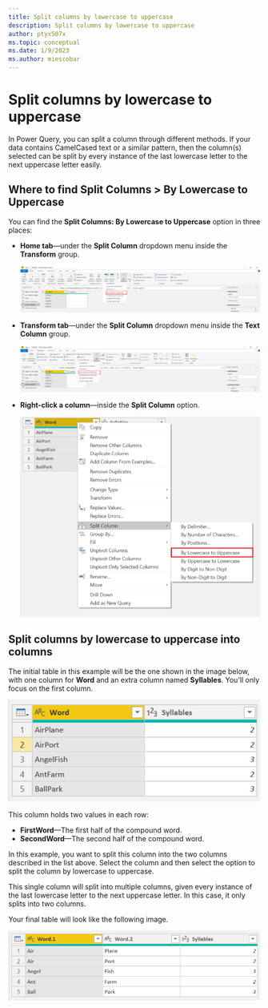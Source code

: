 ```yaml
---
title: Split columns by lowercase to uppercase
description: Split columns by lowercase to uppercase
author: ptyx507x
ms.topic: conceptual
ms.date: 1/9/2023
ms.author: miescobar
---
```


# Split columns by lowercase to uppercase

In Power Query, you can split a column through different methods.
If your data contains CamelCased text or a similar pattern, then the column(s) selected can be split by every instance of the last lowercase letter to the next uppercase letter easily.

## Where to find Split Columns > By Lowercase to Uppercase

You can find the **Split Columns: By Lowercase to Uppercase** option in three places:

* **Home tab**&mdash;under the **Split Column** dropdown menu inside the **Transform** group.

   ![Image shows By Lowercase to Uppercase under the Home tab.](media/splitcolumns-lowercase-to-uppercase/sc-home-lu.png)

* **Transform tab**&mdash;under the **Split Column** dropdown menu inside the **Text Column** group.

   ![Image shows By Lowercase to Uppercase under the Transform tab.](media/splitcolumns-lowercase-to-uppercase/sc-transform-lu.png)

* **Right-click a column**&mdash;inside the **Split Column** option.

   ![Image shows By Lowercase to Uppercase when right-clicking a column.](media/splitcolumns-lowercase-to-uppercase/sc-rightclick-lu.png)

## Split columns by lowercase to uppercase into columns

The initial table in this example will be the one shown in the image below, with one column for **Word** and an extra column named **Syllables**. You'll only focus on the first column.

![Image showing table with Word and Syllables columns, with five rows, with the Word column containing the first and second half of the word.](media/splitcolumns-lowercase-to-uppercase/sc-before-lu.png)

This column holds two values in each row:

* **FirstWord**&mdash;The first half of the compound word.
* **SecondWord**&mdash;The second half of the compound word.

In this example, you want to split this column into the two columns described in the list above. Select the column and then select the option to split the column by lowercase to uppercase.

This single column will split into multiple columns, given every instance of the last lowercase letter to the next uppercase letter. In this case, it only splits into two columns.

Your final table will look like the following image.

![Image showing Word.1, Word.2 and Syllables columns, with the first and second half of the word separated into the two columns.](media/splitcolumns-lowercase-to-uppercase/sc-after-lu.png)
